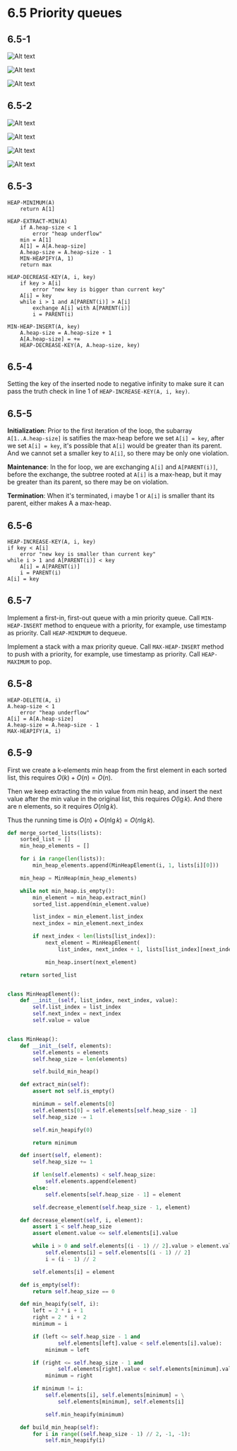 # 6.5 Priority queues
## 6.5-1
![Alt text](./6.5-1-a.png)

![Alt text](./6.5-1-b.png)

![Alt text](./6.5-1-c.png)

## 6.5-2
![Alt text](./6.5-2-a.png)

![Alt text](./6.5-2-b.png)

![Alt text](./6.5-2-c.png)

![Alt text](./6.5-2-d.png)

## 6.5-3
```
HEAP-MINIMUM(A)
    return A[1]
```

```
HEAP-EXTRACT-MIN(A)
    if A.heap-size < 1
        error "heap underflow"
    min = A[1]
    A[1] = A[A.heap-size]
    A.heap-size = A.heap-size - 1
    MIN-HEAPIFY(A, 1)
    return max
```

```
HEAP-DECREASE-KEY(A, i, key)
    if key > A[i]
        error "new key is bigger than current key"
    A[i] = key
    while i > 1 and A[PARENT(i)] > A[i]
        exchange A[i] with A[PARENT(i)]
        i = PARENT(i)
```

```
MIN-HEAP-INSERT(A, key)
    A.heap-size = A.heap-size + 1
    A[A.heap-size] = +∞
    HEAP-DECREASE-KEY(A, A.heap-size, key)
```

## 6.5-4
Setting the key of the inserted node to negative infinity to make sure it can pass the truth check in line 1 of `HEAP-INCREASE-KEY(A, i, key)`.

## 6.5-5
**Initialization**: Prior to the first iteration of the loop, the subarray `A[1..A.heap-size]` is satifies the max-heap before we set `A[i] = key`, after we set `A[i] = key`, it's possible that `A[i]` would be greater than its parent. And we cannot set a smaller key to `A[i]`, so there may be only one violation.

**Maintenance**: In the for loop, we are exchanging `A[i]` and `A[PARENT(i)]`, before the exchange, the subtree rooted at `A[i]` is a max-heap, but it may be greater than its parent, so there may be on violation.

**Termination**: When it's terminated, i maybe 1 or `A[i]` is smaller thant its parent, either makes A a max-heap.

## 6.5-6
```
HEAP-INCREASE-KEY(A, i, key)
if key < A[i]
    error "new key is smaller than current key"
while i > 1 and A[PARENT(i)] < key
    A[i] = A[PARENT(i)]
    i = PARENT(i)
A[i] = key
```

## 6.5-7
Implement a first-in, first-out queue with a min priority queue. Call `MIN-HEAP-INSERT` method to enqueue with a priority, for example, use timestamp as priority. Call `HEAP-MINIMUM` to dequeue.

Implement a stack with a max priority queue. Call `MAX-HEAP-INSERT` method to push with a priority, for example, use timestamp as priority. Call `HEAP-MAXIMUM` to pop.


## 6.5-8
```
HEAP-DELETE(A, i)
A.heap-size < 1
    error "heap underflow"
A[i] = A[A.heap-size]
A.heap-size = A.heap-size - 1
MAX-HEAPIFY(A, i)
```

## 6.5-9
First we create a k-elements min heap from the first element in each sorted list, this requires $O(k) + O(n) = O(n)$.

Then we keep extracting the min value from min heap, and insert the next value after the min value in the original list, this requires $O(\lg{k})$. And there are n elements, so it requires $O(n\lg{k})$.

Thus the running time is $O(n) + O(n\lg{k}) = O(n\lg{k})$.

```py
def merge_sorted_lists(lists):
    sorted_list = []
    min_heap_elements = []

    for i in range(len(lists)):
        min_heap_elements.append(MinHeapElement(i, 1, lists[i][0]))

    min_heap = MinHeap(min_heap_elements)

    while not min_heap.is_empty():
        min_element = min_heap.extract_min()
        sorted_list.append(min_element.value)

        list_index = min_element.list_index
        next_index = min_element.next_index

        if next_index < len(lists[list_index]):
            next_element = MinHeapElement(
                list_index, next_index + 1, lists[list_index][next_index])

            min_heap.insert(next_element)

    return sorted_list


class MinHeapElement():
    def __init__(self, list_index, next_index, value):
        self.list_index = list_index
        self.next_index = next_index
        self.value = value


class MinHeap():
    def __init__(self, elements):
        self.elements = elements
        self.heap_size = len(elements)

        self.build_min_heap()

    def extract_min(self):
        assert not self.is_empty()

        minimum = self.elements[0]
        self.elements[0] = self.elements[self.heap_size - 1]
        self.heap_size -= 1

        self.min_heapify(0)

        return minimum

    def insert(self, element):
        self.heap_size += 1

        if len(self.elements) < self.heap_size:
            self.elements.append(element)
        else:
            self.elements[self.heap_size - 1] = element

        self.decrease_element(self.heap_size - 1, element)

    def decrease_element(self, i, element):
        assert i < self.heap_size
        assert element.value <= self.elements[i].value

        while i > 0 and self.elements[(i - 1) // 2].value > element.value:
            self.elements[i] = self.elements[(i - 1) // 2]
            i = (i - 1) // 2

        self.elements[i] = element

    def is_empty(self):
        return self.heap_size == 0

    def min_heapify(self, i):
        left = 2 * i + 1
        right = 2 * i + 2
        minimum = i

        if (left <= self.heap_size - 1 and
                self.elements[left].value < self.elements[i].value):
            minimum = left

        if (right <= self.heap_size - 1 and
                self.elements[right].value < self.elements[minimum].value):
            minimum = right

        if minimum != i:
            self.elements[i], self.elements[minimum] = \
                self.elements[minimum], self.elements[i]

            self.min_heapify(minimum)

    def build_min_heap(self):
        for i in range((self.heap_size - 1) // 2, -1, -1):
            self.min_heapify(i)
```